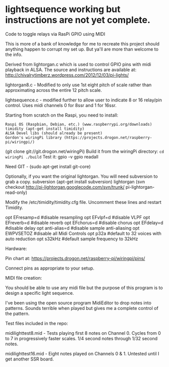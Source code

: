 lightsequence  working but instructions are not yet complete.
=============

Code to toggle relays via RasPi GPIO using MIDI

This is more of a bank of knowledge for me to recreate this project should anything happen to corrupt my set up.  But ya'll are more than welcome to the info.

Derived from lightorgan.c which is used to control GPIO pins with midi playback in ALSA.  The source and instructions are available at: http://chivalrytimberz.wordpress.com/2012/12/03/pi-lights/


lightorgan8.c  - Modified to only use 1st eight pitch of scale rather than approximating across the entire 12 pitch scale.

lightsequence.c - modified further to allow user to indicate 8 or 16 relay/pin control.  Uses midi channels 0 for 8ssr and 1 for 16ssr.

Starting from scratch on the Raspi, you need to install:

	Raspi OS (Raspbian, Debian, etc.) (www.raspberrypi.org/downloads)
	timidity (apt-get install timidity)
	ALSA Devel libs (should already be present)
	Gordon's wiringPi library (https://projects.drogon.net/raspberry-pi/wiringpi/)
(git clone git://git.drogon.net/wiringPi)
		Build it from the wiringPi directory:
			<code>cd wiringPi
			./build</code>
		Test it:
			gpio -v
			gpio readall

Need GIT - (sudo apt-get install git-core)

Optionally, if you want the original lightorgan.  You will need subversion to grab a copy.
	subversion (apt-get install subversion)
	lightorgan (svn checkout http://pi-lightorgan.googlecode.com/svn/trunk/ pi-lightorgan-read-only)

Modify the /etc/timidity/timidity.cfg file.  Uncomment these lines and restart Timidity.

opt EFresamp=d          #disable resampling
opt EFvlpf=d            #disable VLPF
opt EFreverb=d          #disable reverb
opt EFchorus=d          #disable chorus
opt EFdelay=d           #disable delay
opt anti-alias=d        #disable sample anti-aliasing
opt EWPVSETOZ           #disable all Midi Controls
opt p32a                #default to 32 voices with auto reduction
opt s32kHz              #default sample frequency to 32kHz


Hardware:

Pin chart at: https://projects.drogon.net/raspberry-pi/wiringpi/pins/

Connect pins as appropriate to your setup.

MIDI file creation:

You should be able to use any midi file but the purpose of this program is to design a specific light sequence.

I've been using the open source program MidiEditor to drop notes into patterns.  Sounds terrible when played but gives me a complete control of the pattern.


Test files included in the repo:

midilighttest8.mid - Tests playing first 8 notes on Channel 0.  Cycles from 0 to 7 in progressively faster scales.  1/4 second notes through 1/32 second notes.

midilighttest16.mid - Eight notes played on Channels 0 & 1.  Untested until I get another SSR board.

